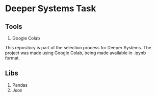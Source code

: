 # Deeper Systems Task
## Tools
1. Google Colab

This repository is part of the selection process for Deeper Systems. The project was made using Google Colab, being made available in .ipynb format.

## Libs
1. Pandas
2. Json
